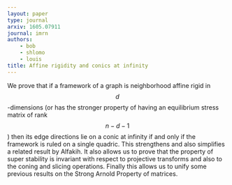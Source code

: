 ```yaml
---
layout: paper
type: journal
arxiv: 1605.07911
journal: imrn
authors:
    - bob
    - shlomo
    - louis
title: Affine rigidity and conics at infinity 
---
```


We prove that if a framework of a graph is neighborhood affine rigid in $$d$$-dimensions (or has the stronger property of 
having an equilibrium stress matrix of rank $$n−d−1$$) then its edge directions lie on a conic at infinity if and only 
if the framework is ruled on a single quadric. This strengthens and also simplifies a related result by Alfakih. 
It also allows us to prove that the property of super stability is invariant with respect to projective transforms
and also to the coning and slicing operations. Finally this allows us to unify some previous results on the Strong
Arnold Property of matrices.
